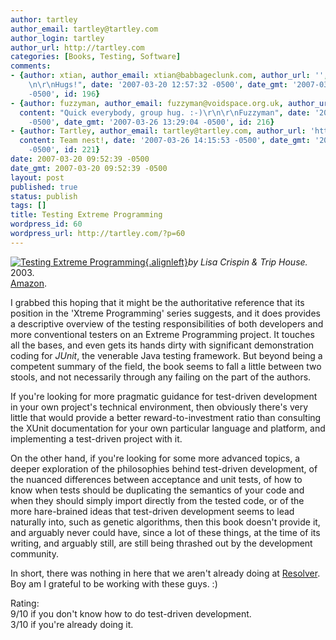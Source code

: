 ```yaml
---
author: tartley
author_email: tartley@tartley.com
author_login: tartley
author_url: http://tartley.com
categories: [Books, Testing, Software]
comments:
- {author: xtian, author_email: xtian@babbageclunk.com, author_url: '', content: "Awwww.\r\
    \n\r\nHugs!", date: '2007-03-20 12:57:32 -0500', date_gmt: '2007-03-20 12:57:32
    -0500', id: 196}
- {author: fuzzyman, author_email: fuzzyman@voidspace.org.uk, author_url: 'http://www.voidspace.org.uk/index2.shtml',
  content: "Quick everybody, group hug. :-)\r\n\r\nFuzzyman", date: '2007-03-26 13:29:04
    -0500', date_gmt: '2007-03-26 13:29:04 -0500', id: 216}
- {author: Tartley, author_email: tartley@tartley.com, author_url: 'http://tartley.com',
  content: Team nest!, date: '2007-03-26 14:15:53 -0500', date_gmt: '2007-03-26 14:15:53
    -0500', id: 221}
date: 2007-03-20 09:52:39 -0500
date_gmt: 2007-03-20 09:52:39 -0500
layout: post
published: true
status: publish
tags: []
title: Testing Extreme Programming
wordpress_id: 60
wordpress_url: http://tartley.com/?p=60
---
```


[![Testing Extreme
Programming](http://tartley.com/wp-content/uploads/2007/03/testing-extreme-programming.thumbnail.jpg){.alignleft}](http://tartley.com/wp-content/uploads/2007/03/testing-extreme-programming.jpg "Testing Extreme Programming")*by
Lisa Crispin & Trip House.*\
2003.\
[Amazon](http://www.amazon.com/Testing-Extreme-Programming-Lisa-Crispin/dp/0321113551/).

I grabbed this hoping that it might be the authoritative reference that
its position in the 'Xtreme Programming' series suggests, and it does
provides a descriptive overview of the testing responsibilities of both
developers and more conventional testers on an Extreme Programming
project. It touches all the bases, and even gets its hands dirty with
significant demonstration coding for *JUnit*, the venerable Java testing
framework. But beyond being a competent summary of the field, the book
seems to fall a little between two stools, and not necessarily through
any failing on the part of the authors.

If you're looking for more pragmatic guidance for test-driven
development in your own project's technical environment, then obviously
there's very little that would provide a better reward-to-investment
ratio than consulting the XUnit documentation for your own particular
language and platform, and implementing a test-driven project with it.

On the other hand, if you're looking for some more advanced topics, a
deeper exploration of the philosophies behind test-driven development,
of the nuanced differences between acceptance and unit tests, of how to
know when tests should be duplicating the semantics of your code and
when they should simply import directly from the tested code, or of the
more hare-brained ideas that test-driven development seems to lead
naturally into, such as genetic algorithms, then this book doesn't
provide it, and arguably never could have, since a lot of these things,
at the time of its writing, and arguably still, are still being thrashed
out by the development community.

In short, there was nothing in here that we aren't already doing at
[Resolver](http://resolversystems.com/). Boy am I grateful to be working
with these guys. :)

Rating:\
9/10 if you don't know how to do test-driven development.\
3/10 if you're already doing it.

